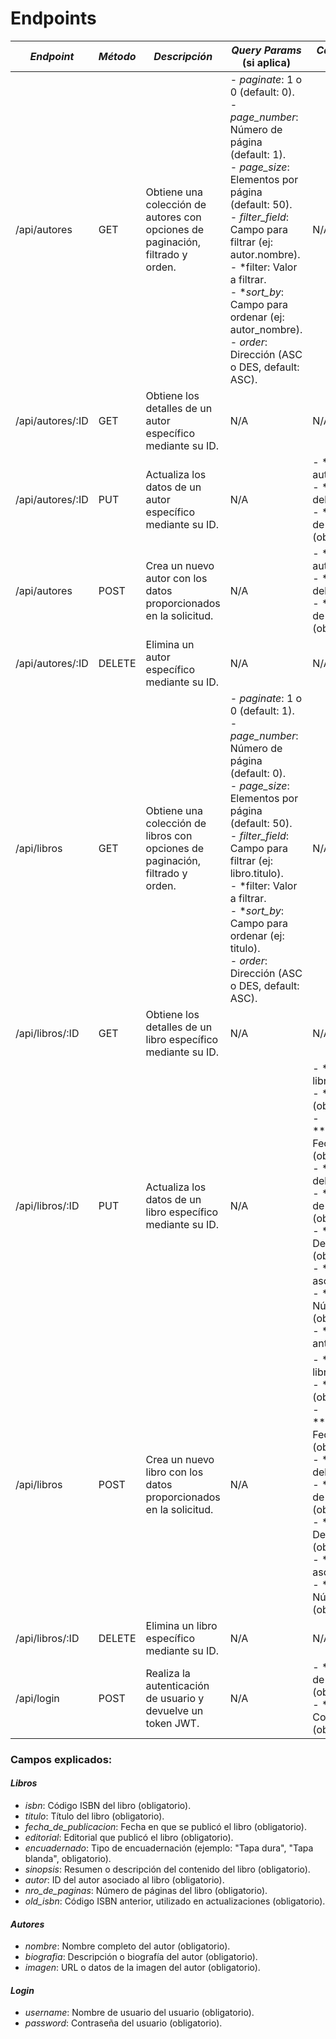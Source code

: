 # Endpoints

| *Endpoint*       | *Método* | *Descripción*                                                                | *Query Params* (si aplica)                                                                                                                                              | *Campos (Cuerpo de la solicitud)*                                                                                                                                                          |
|---------------------|------------|--------------------------------------------------------------------------------|--------------------------------------------------------------------------------------------------------------------------------------------------------------------------|-----------------------------------------------------------------------------------------------------------------------------------------------------------------------------------------------|
| /api/autores | GET | Obtiene una colección de autores con opciones de paginación, filtrado y orden. | - *paginate*: 1 o 0 (default: 0).<br>- *page_number*: Número de página (default: 1).<br>- *page_size*: Elementos por página (default: 50).<br>- *filter_field*: Campo para filtrar (ej: autor.nombre).<br>- *filter: Valor a filtrar.<br>- **sort_by*: Campo para ordenar (ej: autor_nombre).<br>- *order*: Dirección (ASC o DES, default: ASC). | N/A |
| /api/autores/:ID  | GET | Obtiene los detalles de un autor específico mediante su ID. | N/A | N/A |
| /api/autores/:ID  | PUT | Actualiza los datos de un autor específico mediante su ID. | N/A | - *nombre: Nombre del autor (obligatorio).<br>- **biografia: Biografía del autor (obligatorio).<br>- **imagen*: URL o datos de la imagen del autor (obligatorio).|
| /api/autores | POST | Crea un nuevo autor con los datos proporcionados en la solicitud. | N/A | - *nombre: Nombre del autor (obligatorio).<br>- **biografia: Biografía del autor (obligatorio).<br>- **imagen*: URL o datos de la imagen del autor (obligatorio). |
| /api/autores/:ID | DELETE | Elimina un autor específico mediante su ID. | N/A | N/A |
| /api/libros | GET | Obtiene una colección de libros con opciones de paginación, filtrado y orden. | - *paginate*: 1 o 0 (default: 1).<br>- *page_number*: Número de página (default: 0).<br>- *page_size*: Elementos por página (default: 50).<br>- *filter_field*: Campo para filtrar (ej: libro.titulo).<br>- *filter: Valor a filtrar.<br>- **sort_by*: Campo para ordenar (ej: titulo).<br>- *order*: Dirección (ASC o DES, default: ASC). | N/A |
| /api/libros/:ID   | GET | Obtiene los detalles de un libro específico mediante su ID. | N/A | N/A |
| /api/libros/:ID   | PUT | Actualiza los datos de un libro específico mediante su ID. | N/A | - *isbn: Código ISBN del libro (obligatorio).<br>- **titulo: Título del libro (obligatorio).<br>- **fecha_de_publicacion: Fecha de publicación (obligatorio).<br>- **editorial: Editorial del libro (obligatorio).<br>- **encuadernado: Tipo de encuadernación (obligatorio).<br>- **sinopsis: Descripción del libro (obligatorio).<br>- **autor: ID del autor asociado (obligatorio).<br>- **nro_de_paginas: Número de páginas (obligatorio).<br>- **old_isbn*: ISBN anterior (obligatorio). |
| /api/libros | POST | Crea un nuevo libro con los datos proporcionados en la solicitud. | N/A | - *isbn: Código ISBN del libro (obligatorio).<br>- **titulo: Título del libro (obligatorio).<br>- **fecha_de_publicacion: Fecha de publicación (obligatorio).<br>- **editorial: Editorial del libro (obligatorio).<br>- **encuadernado: Tipo de encuadernación (obligatorio).<br>- **sinopsis: Descripción del libro (obligatorio).<br>- **autor: ID del autor asociado (obligatorio).<br>- **nro_de_paginas*: Número de páginas (obligatorio). |
| /api/libros/:ID   | DELETE     | Elimina un libro específico mediante su ID. | N/A | N/A |
| /api/login        | POST       | Realiza la autenticación de usuario y devuelve un token JWT.                 | N/A                                                                                                                                                                      | - *username: Nombre de usuario del usuario (obligatorio).<br>- **password*: Contraseña del usuario (obligatorio).                                                                         |


### Campos explicados:

#### *Libros*
- *isbn*: Código ISBN del libro (obligatorio).  
- *titulo*: Título del libro (obligatorio).  
- *fecha_de_publicacion*: Fecha en que se publicó el libro (obligatorio).  
- *editorial*: Editorial que publicó el libro (obligatorio).  
- *encuadernado*: Tipo de encuadernación (ejemplo: "Tapa dura", "Tapa blanda", obligatorio).  
- *sinopsis*: Resumen o descripción del contenido del libro (obligatorio).  
- *autor*: ID del autor asociado al libro (obligatorio).  
- *nro_de_paginas*: Número de páginas del libro (obligatorio).  
- *old_isbn*: Código ISBN anterior, utilizado en actualizaciones (obligatorio).  

#### *Autores*
- *nombre*: Nombre completo del autor (obligatorio).  
- *biografia*: Descripción o biografía del autor (obligatorio).  
- *imagen*: URL o datos de la imagen del autor (obligatorio).  

#### *Login*
- *username*: Nombre de usuario del usuario (obligatorio).  
- *password*: Contraseña del usuario (obligatorio).
